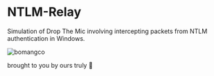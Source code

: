 # NTLM-Relay
Simulation of Drop The Mic involving intercepting packets from NTLM authentication in Windows.


![bomangco](https://i.ibb.co/pQ47Lbd/rsz-dqj-ux-uwae2ywd.png)

brought to you by ours truly 🍜
